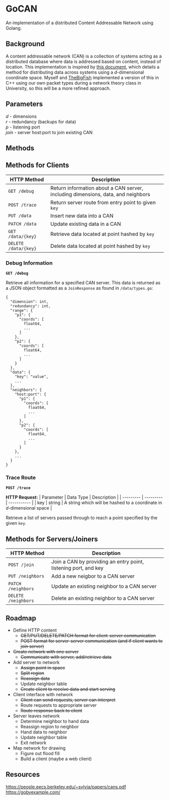 # GoCAN

An implementation of a distributed Content Addressable Network using Golang.

## Background

A content addressable network (CAN) is a collection of systems acting as a distributed database where data is addressed based on content, instead of location. This implementation is inspired by [this document](https://people.eecs.berkeley.edu/~sylvia/papers/cans.pdf), which details a method for distributing data across systems using a _d_-dimensional coordinate space. Myself and [TheBigFish](https://github.com/TheBiggerFish) implemented a version of this in C++ using our own packet types during a network theory class in University, so this will be a more refined approach.

## Parameters

_d_ - dimensions \
_r_ - redundancy (backups for data) \
_p_ - listening port \
_join_ - server host:port to join existing CAN

## Methods
## Methods for Clients
| HTTP Method | Description |
| ----------- | ----------- |
| `GET /debug` | Return information about a CAN server, including dimensions, data, and neighbors |
| `POST /trace` | Return server route from entry point to given `key` |
| `PUT /data` | Insert new data into a CAN |
| `PATCH /data` | Update existing data in a CAN |
| `GET /data/{key}` | Retrieve data located at point hashed by `key` |
| `DELETE /data/{key}` | Delete data located at point hashed by `key` |

### Debug Information
**`GET /debug`**

Retrieve all information for a specified CAN server. This data is returned as a JSON object formatted as a `JoinResponse` as found in `/data/types.go`:
```
{
  "dimension": int,
  "redundancy": int,
  "range": {
    "p1": {
      "coords": [
        float64,
        ...
      ]
    },
    "p2": {
      "coords": [
        float64,
        ...
      ]
    }
  },
  "data": {
    "key": "value",
    ...
  },
  "neighbors": {
    "host:port": {
      "p1": {
        "coords": [
          float64,
          ...
        ]
      },
      "p2": {
        "coords": [
          float64,
          ...
        ]
      }
    },
    ...
  }
}
```
### Trace Route
**`POST /trace`**

**HTTP Request:**
| Parameter | Data Type | Description |
| --------- | --------- | ----------- |
| key | string | A string which will be hashed to a coordinate in _d_-dimensional space |

Retrieve a list of servers passed through to reach a point specified by the given `key`. 
## Methods for Servers/Joiners
| HTTP Method | Description |
| ----------- | ----------- |
| `POST /join` | Join a CAN by providing an entry point, listening port, and key |
| `PUT /neighbors` | Add a new neigbor to a CAN server |
| `PATCH /neighbors` | Update an existing neighbor to a CAN server |
| `DELETE /neighbors` | Delete an existing neighbor to a CAN server |



## Roadmap

- Define HTTP content
  - ~~GET/PUT/DELETE/PATCH format for client-server communication~~
  - ~~POST format for server-server communication (and if client wants to join server)~~
- ~~Create network with one server~~
  - ~~Communicate with server, add/retrieve data~~
- Add server to network
  - ~~Assign point in space~~
  - ~~Split region~~
  - ~~Reassign data~~
  - Update neighbor table
  - ~~Create client to receive data and start serving~~
- Client interface with network
  - ~~Client can send requests, server can interpret~~
  - Route requests to appropriate server
  - ~~Route response back to client~~
- Server leaves network
  - Determine neighbor to hand data
  - Reassign region to neighbor
  - Hand data to neighbor
  - Update neighbor table
  - Exit network
- Map network for drawing
  - Figure out flood fill
  - Build a client (maybe a web client)

## Resources

<https://people.eecs.berkeley.edu/~sylvia/papers/cans.pdf> \
<https://gobyexample.com/>
